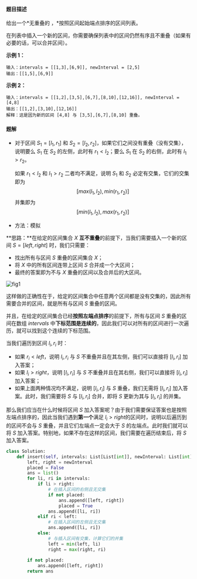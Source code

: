 #### 题目描述

给出一个*无重叠的 ，*按照区间起始端点排序的区间列表。

在列表中插入一个新的区间，你需要确保列表中的区间仍然有序且不重叠（如果有必要的话，可以合并区间）。

 

**示例 1：**

```
输入：intervals = [[1,3],[6,9]], newInterval = [2,5]
输出：[[1,5],[6,9]]
```

**示例 2：**

```
输入：intervals = [[1,2],[3,5],[6,7],[8,10],[12,16]], newInterval = [4,8]
输出：[[1,2],[3,10],[12,16]]
解释：这是因为新的区间 [4,8] 与 [3,5],[6,7],[8,10] 重叠。
```





#### 题解

- 对于区间 $S_1 = [l_1, r_1]$ 和 $S_2 = [l_2, r_2]$，如果它们之间没有重叠（没有交集），说明要么 $S_1$ 在 $S_2$ 的左侧，此时有 $r_1 < l_2$；要么 $S_1$ 在 $S_2$ 的右侧，此时有 $l_1 > r_2$。

  如果 $r_1 < l_2$ 和 $l_1 > r_2$ 二者均不满足，说明 $S_1$ 和 $S_2$ 必定有交集，它们的交集即为
  $$
  [max(l_1, l_2),min(r_1, r_2)]
  $$
  并集即为
  $$
  [min(l_1, l_2),max(r_1, r_2)]
  $$
  

- 方法：模拟

**思路：**在给定的区间集合 $X$ **互不重叠**的前提下，当我们需要插入一个新的区间 $S = [left,right]$ 时，我们只需要：

- 找出所有与区间 $S$ 重叠的区间集合 $X$；
- 将 $X$ 中的所有区间连带上区间 $S$ 合并成一个大区间；
- 最终的答案即为不与 $X$ 重叠的区间以及合并后的大区间。

![fig1](https://assets.leetcode-cn.com/solution-static/57/1.png)

这样做的正确性在于，给定的区间集合中任意两个区间都是没有交集的，因此所有需要合并的区间，就是所有与区间 $S$ 重叠的区间。

并且，在给定的区间集合已经**按照左端点排序**的前提下，所有与区间 $S$ 重叠的区间在数组 $intervals$ 中**下标范围是连续的**，因此我们可以对所有的区间进行一次遍历，就可以找到这个连续的下标范围。

当我们遍历到区间 $l_i, r_i$ 时：

- 如果 $r_i < left$，说明 $l_i, r_i$ 与 $S$ 不重叠并且在其左侧，我们可以直接将 $[l_i,r_i]$ 加入答案；
- 如果 $l_i > right$，说明 $[l_i, r_i]$ 与 $S$ 不重叠并且在其右侧，我们可以直接将 $[l_i, r_i]$ 加入答案；
- 如果上面两种情况均不满足，说明 $[l_i, r_i]$ 与 $S$ 重叠，我们无需将 $[l_i, r_i]$ 加入答案。此时，我们需要将 $S$ 与 $[l_i, r_i]$ 合并，即将 $S$ 更新为其与 $[l_i, r_i]$ 的并集。

那么我们应当在什么时候将区间 $S$ 加入答案呢？由于我们需要保证答案也是按照左端点排序的，因此当我们遇到**第一个**满足 $l_i > right$的区间时，说明以后遍历到的区间不会与 $S$ 重叠，并且它们左端点一定会大于 $S$ 的左端点。此时我们就可以将 $S$ 加入答案。特别地，如果不存在这样的区间，我们需要在遍历结束后，将 $S$ 加入答案。

```python
class Solution:
    def insert(self, intervals: List[List[int]], newInterval: List[int]) -> List[List[int]]:
        left, right = newInterval
        placed = False
        ans = list()
        for li, ri in intervals:
            if li > right:
                # 在插入区间的右侧且无交集
                if not placed:
                    ans.append([left, right])
                    placed = True
                ans.append([li, ri])
            elif ri < left:
                # 在插入区间的左侧且无交集
                ans.append([li, ri])
            else:
                # 与插入区间有交集，计算它们的并集
                left = min(left, li)
                right = max(right, ri)
        
        if not placed:
            ans.append([left, right])
        return ans
```

